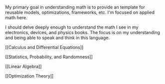 My primary goal in understanding math is to provide an template for reusable models, optimizations, frameworks, etc. I'm focused on applied math here.

I should delve deeply enough to understand the math I see in my electronics, devices, and physics books. The focus is on my understanding and being able to speak and think in this language.

[[Calculus and Differential Equations]]

[[Statistics, Probability, and Randomness]]

[[Linear Algebra]]

[[Optimization Theory]]


